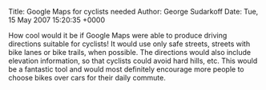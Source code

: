 Title: Google Maps for cyclists needed
Author: George Sudarkoff
Date: Tue, 15 May 2007 15:20:35 +0000

How cool would it be if Google Maps were able to produce driving
directions suitable for cyclists! It would use only safe streets,
streets with bike lanes or bike trails, when possible. The directions
would also include elevation information, so that cyclists could avoid
hard hills, etc. This would be a fantastic tool and would most
definitely encourage more people to choose bikes over cars for their
daily commute.
